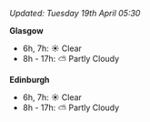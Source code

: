*Updated: Tuesday 19th April 05:30*

**Glasgow**

* 6h, 7h: :sunny: Clear
* 8h - 17h: :partly_sunny: Partly Cloudy

**Edinburgh**

* 6h, 7h: :sunny: Clear
* 8h - 17h: :partly_sunny: Partly Cloudy
